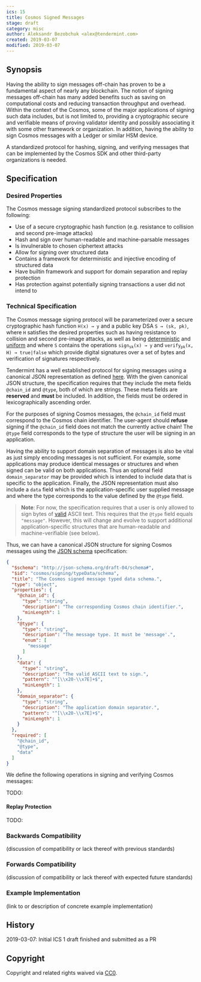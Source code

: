 ```yaml
---
ics: 15
title: Cosmos Signed Messages
stage: draft
category: misc
author: Aleksandr Bezobchuk <alex@tendermint.com>
created: 2019-03-07
modified: 2019-03-07
---
```


## Synopsis

Having the ability to sign messages off-chain has proven to be a fundamental aspect
of nearly any blockchain. The notion of signing messages off-chain has many
added benefits such as saving on computational costs and reducing transaction
throughput and overhead. Within the context of the Cosmos, some of the major
applications of signing such data includes, but is not limited to, providing a
cryptographic secure and verifiable means of proving validator identity and
possibly associating it with some other framework or organization. In addition,
having the ability to sign Cosmos messages with a Ledger or similar HSM device.

A standardized protocol for hashing, signing, and verifying messages that can be
implemented by the Cosmos SDK and other third-party organizations is needed.

## Specification

### Desired Properties

The Cosmos message signing standardized protocol subscribes to the following:

* Use of a secure cryptographic hash function (e.g. resistance to collision and second
pre-image attacks)
* Hash and sign over human-readable and machine-parsable messages
* Is invulnerable to chosen ciphertext attacks
* Allow for signing over structured data
* Contains a framework for deterministic and injective encoding of structured data
* Have builtin framework and support for domain separation and replay protection
* Has protection against potentially signing transactions a user did not intend to

### Technical Specification

The Cosmos message signing protocol will be parameterized over a secure
cryptographic hash function `H(x) → y` and a public key DSA `S → (sk, pk)`, where
`H` satisfies the desired properties such as having resistance to collision and
second pre-image attacks, as well as being
[deterministic](https://en.wikipedia.org/wiki/Hash_function#Determinism) and
[uniform](https://en.wikipedia.org/wiki/Hash_function#Uniformity) and where
`S` contains the operations <code>sign<sub>sk</sub>(x) → y</code> and
<code>verify<sub>pk</sub>(x, H) → true|false</code> which provide digital
signatures over a set of bytes and verification of signatures respectively.

Tendermint has a well established protocol for signing messages using a canonical
JSON representation as defined [here](https://github.com/tendermint/tendermint/blob/master/types/canonical.go). With the given canonical JSON structure, the specification requires
that they include the meta fields `@chain_id` and `@type`, both of which are strings.
These meta fields are **reserved** and **must** be included. In addition, the fields
must be ordered in lexicographically ascending order.

For the purposes of signing Cosmos messages, the `@chain_id` field must correspond
to the Cosmos chain identifier. The user-agent should **refuse** signing if the
`@chain_id` field does not match the currently active chain! The `@type` field
corresponds to the type of structure the user will be signing in an application.

Having the ability to support domain separation of messages is also be vital as
just simply encoding messages is not sufficient. For example, some applications
may produce identical messages or structures and when signed can be valid on
both applications. Thus an optional field `domain_separator` may be provided which
is intended to include data that is specific to the application. Finally, the
JSON representation must also include a `data` field which is the application-specific
user supplied message and where the type corresponds to the value defined by the
`@type` field.

> __Note__: For now, the specification requires that a user is only allowed to
sign bytes of [valid](https://github.com/tendermint/tendermint/blob/master/libs/common/string.go#L61-L74) ASCII text. This requires that the `@type` field equals `"message"`.
However, this will change and evolve to support additional application-specific
structures that are human-readable and machine-verifiable (see below).

Thus, we can have a canonical JSON structure for signing Cosmos messages using
the [JSON schema](http://json-schema.org/) specification:

```json
{
  "$schema": "http://json-schema.org/draft-04/schema#",
  "$id": "cosmos/signing/typeData/schema",
  "title": "The Cosmos signed message typed data schema.",
  "type": "object",
  "properties": {
    "@chain_id": {
      "type": "string",
      "description": "The corresponding Cosmos chain identifier.",
      "minLength": 1
    },
    "@type": {
      "type": "string",
      "description": "The message type. It must be 'message'.",
      "enum": [
        "message"
      ]
    },
    "data": {
      "type": "string",
      "description": "The valid ASCII text to sign.",
      "pattern": "^[\\x20-\\x7E]+$",
      "minLength": 1
    },
    "domain_separator": {
      "type": "string",
      "description": "The application domain separator.",
      "pattern": "^[\\x20-\\x7E]+$",
      "minLength": 1
    }
  },
  "required": [
    "@chain_id",
    "@type",
    "data"
  ]
}
```

We define the following operations in signing and verifying Cosmos messages:

TODO:

#### Replay Protection

TODO:

### Backwards Compatibility

(discussion of compatibility or lack thereof with previous standards)

### Forwards Compatibility

(discussion of compatibility or lack thereof with expected future standards)

### Example Implementation

(link to or description of concrete example implementation)

## History

2019-03-07: Initial ICS 1 draft finished and submitted as a PR

## Copyright

Copyright and related rights waived via [CC0](https://creativecommons.org/publicdomain/zero/1.0/).